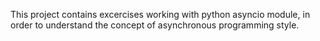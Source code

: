 This project contains excercises working with python asyncio module, in order to understand the concept of asynchronous programming style. 